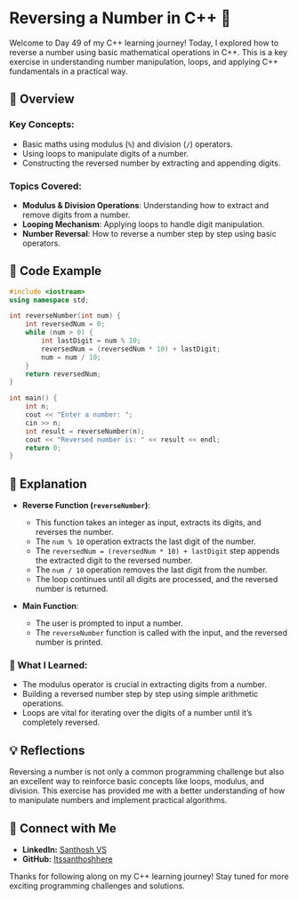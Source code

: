 # Reversing a Number in C++ 🚀

Welcome to Day 49 of my C++ learning journey! Today, I explored how to reverse a number using basic mathematical operations in C++. This is a key exercise in understanding number manipulation, loops, and applying C++ fundamentals in a practical way.

## 📝 Overview

### Key Concepts:
- Basic maths using modulus (`%`) and division (`/`) operators.
- Using loops to manipulate digits of a number.
- Constructing the reversed number by extracting and appending digits.

### Topics Covered:
- **Modulus & Division Operations**: Understanding how to extract and remove digits from a number.
- **Looping Mechanism**: Applying loops to handle digit manipulation.
- **Number Reversal**: How to reverse a number step by step using basic operators.

## 📂 Code Example

```cpp
#include <iostream>
using namespace std;

int reverseNumber(int num) {
    int reversedNum = 0;
    while (num > 0) {
        int lastDigit = num % 10;
        reversedNum = (reversedNum * 10) + lastDigit;
        num = num / 10;
    }
    return reversedNum;
}

int main() {
    int n;
    cout << "Enter a number: ";
    cin >> n;
    int result = reverseNumber(n);
    cout << "Reversed number is: " << result << endl;
    return 0;
}
```

## 📘 Explanation

- **Reverse Function (`reverseNumber`)**:
  - This function takes an integer as input, extracts its digits, and reverses the number.
  - The `num % 10` operation extracts the last digit of the number.
  - The `reversedNum = (reversedNum * 10) + lastDigit` step appends the extracted digit to the reversed number.
  - The `num / 10` operation removes the last digit from the number.
  - The loop continues until all digits are processed, and the reversed number is returned.

- **Main Function**:
  - The user is prompted to input a number.
  - The `reverseNumber` function is called with the input, and the reversed number is printed.

### 🚀 What I Learned:
- The modulus operator is crucial in extracting digits from a number.
- Building a reversed number step by step using simple arithmetic operations.
- Loops are vital for iterating over the digits of a number until it’s completely reversed.

## 💡 Reflections

Reversing a number is not only a common programming challenge but also an excellent way to reinforce basic concepts like loops, modulus, and division. This exercise has provided me with a better understanding of how to manipulate numbers and implement practical algorithms.

## 🔗 Connect with Me
- **LinkedIn:** [Santhosh VS](https://www.linkedin.com/in/thesanthoshvs/)
- **GitHub:** [Itssanthoshhere](https://github.com/Itssanthoshhere)

Thanks for following along on my C++ learning journey! Stay tuned for more exciting programming challenges and solutions.
